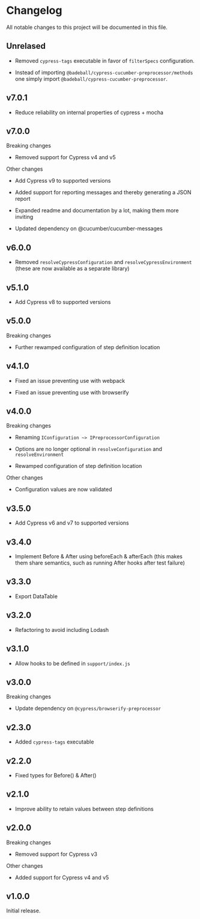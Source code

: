 # Changelog

All notable changes to this project will be documented in this file.

## Unrelased

- Removed `cypress-tags` executable in favor of `filterSpecs` configuration.

- Instead of importing `@badeball/cypress-cucumber-preprocessor/methods` one simply import `@badeball/cypress-cucumber-preprocessor`.

## v7.0.1

- Reduce reliability on internal properties of cypress + mocha

## v7.0.0

Breaking changes

- Removed support for Cypress v4 and v5

Other changes

- Add Cypress v9 to supported versions

- Added support for reporting messages and thereby generating a JSON report

- Expanded readme and documentation by a lot, making them more inviting

- Updated dependency on @cucumber/cucumber-messages

## v6.0.0

- Removed `resolveCypressConfiguration` and `resolveCypressEnvironment` (these are now available as a separate library)

## v5.1.0

- Add Cypress v8 to supported versions

## v5.0.0

Breaking changes

- Further rewamped configuration of step definition location

## v4.1.0

- Fixed an issue preventing use with webpack

- Fixed an issue preventing use with browserify

## v4.0.0

Breaking changes

- Renaming `IConfiguration ~> IPreprocessorConfiguration`

- Options are no longer optional in `resolveConfiguration` and `resolveEnvironment`

- Rewamped configuration of step definition location

Other changes

- Configuration values are now validated

## v3.5.0

- Add Cypress v6 and v7 to supported versions

## v3.4.0

- Implement Before & After using beforeEach & afterEach (this makes them share semantics, such as running After hooks after test
failure)

## v3.3.0

- Export DataTable

## v3.2.0

- Refactoring to avoid including Lodash

## v3.1.0

- Allow hooks to be defined in `support/index.js`

## v3.0.0

Breaking changes

- Update dependency on `@cypress/browserify-preprocessor`

## v2.3.0

- Added `cypress-tags` executable

## v2.2.0

- Fixed types for Before() & After()

## v2.1.0

- Improve ability to retain values between step definitions

## v2.0.0

Breaking changes

- Removed support for Cypress v3

Other changes

- Added support for Cypress v4 and v5

## v1.0.0

Initial release.
